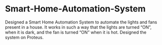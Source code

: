 # Smart-Home-Automation-System
Designed a Smart Home Automation System to automate the lights and fans present in a house. It works in such a way that the lights are turned “ON”, when it is dark, and the fan is turned “ON” when it is hot. Designed the system on Proteus.
